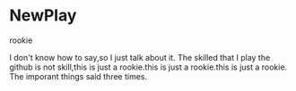 # NewPlay
rookie


I don't know how to say,so I just talk about it. 
The skilled that I play the github is not skill,this is just a rookie.this is just a rookie.this is just a rookie.
The imporant things said three times.
